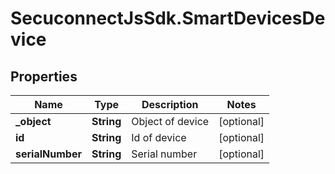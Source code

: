 # SecuconnectJsSdk.SmartDevicesDevice

## Properties
Name | Type | Description | Notes
------------ | ------------- | ------------- | -------------
**_object** | **String** | Object of device | [optional] 
**id** | **String** | Id of device | [optional] 
**serialNumber** | **String** | Serial number | [optional] 


